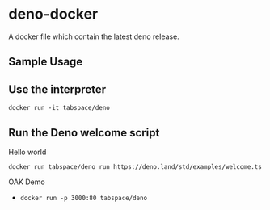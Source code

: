 # deno-docker

A docker file which contain the latest deno release.

## Sample Usage

## Use the interpreter

`docker run -it tabspace/deno`

## Run the Deno welcome script

Hello world

`docker run tabspace/deno run https://deno.land/std/examples/welcome.ts`

OAK Demo

- `docker run -p 3000:80 tabspace/deno`
